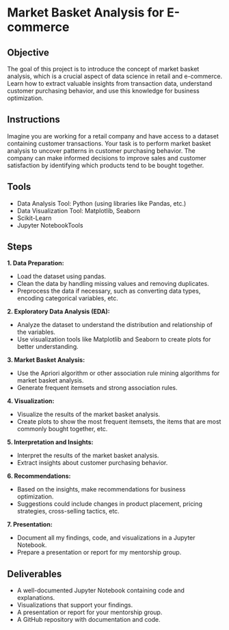 # Market Basket Analysis for E-commerce

## Objective
The goal of this project is to introduce the concept of market basket analysis, which is a crucial aspect of data science in retail and e-commerce. Learn how to extract valuable insights from transaction data, understand customer purchasing behavior, and use this knowledge for business optimization.

## Instructions
Imagine you are working for a retail company and have access to a dataset containing customer transactions. Your task is to perform market basket analysis to uncover patterns in customer purchasing behavior. The company can make informed decisions to improve sales and customer satisfaction by identifying which products tend to be bought together.

## Tools
- Data Analysis Tool: Python (using libraries like Pandas, etc.)
- Data Visualization Tool: Matplotlib, Seaborn
- Scikit-Learn
- Jupyter NotebookTools

## Steps
**1. Data Preparation:**
- Load the dataset using pandas.
- Clean the data by handling missing values and removing duplicates.
- Preprocess the data if necessary, such as converting data types, encoding categorical variables, etc.

**2. Exploratory Data Analysis (EDA):**
- Analyze the dataset to understand the distribution and relationship of the variables.
- Use visualization tools like Matplotlib and Seaborn to create plots for better understanding.

**3. Market Basket Analysis:**
- Use the Apriori algorithm or other association rule mining algorithms for market basket analysis.
- Generate frequent itemsets and strong association rules.

**4. Visualization:**
- Visualize the results of the market basket analysis.
- Create plots to show the most frequent itemsets, the items that are most commonly bought together, etc.

**5. Interpretation and Insights:**
- Interpret the results of the market basket analysis.
- Extract insights about customer purchasing behavior.

**6. Recommendations:**
- Based on the insights, make recommendations for business optimization.
- Suggestions could include changes in product placement, pricing strategies, cross-selling tactics, etc.

**7. Presentation:**
- Document all my findings, code, and visualizations in a Jupyter Notebook.
- Prepare a presentation or report for my mentorship group.

## Deliverables
- A well-documented Jupyter Notebook containing code and explanations.
- Visualizations that support your findings.
- A presentation or report for your mentorship group.
- A GitHub repository with documentation and code.
